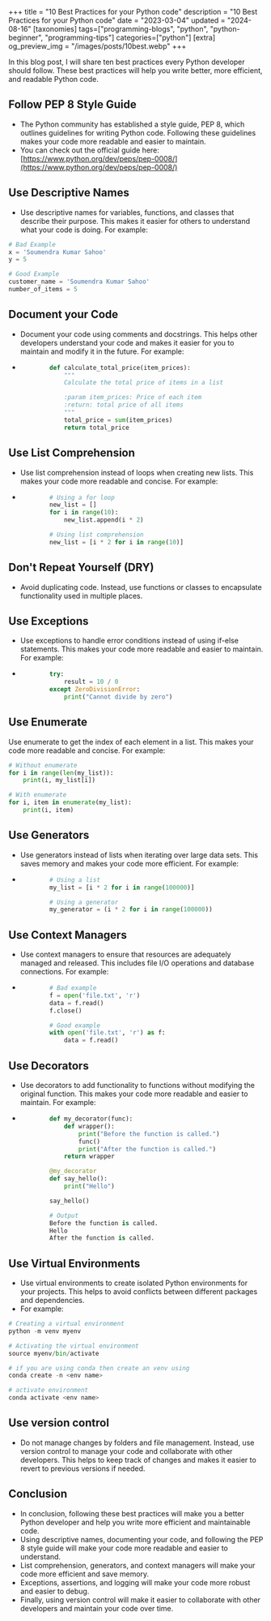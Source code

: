 +++
title = "10 Best Practices for your Python code"
description = "10 Best Practices for your Python code"
date = "2023-03-04"
updated = "2024-08-16"
[taxonomies]
tags=["programming-blogs", "python", "python-beginner", "programming-tips"]
categories=["python"]
[extra]
og_preview_img = "/images/posts/10best.webp"
+++

In this blog post, I will share ten best practices every Python developer should follow. These best practices will help you write better, more efficient, and readable Python code.

## Follow PEP 8 Style Guide

- The Python community has established a style guide, PEP 8, which outlines guidelines for writing Python code. Following these guidelines makes your code more readable and easier to maintain.
- You can check out the official guide here: [https://www.python.org/dev/peps/pep-0008/](https://www.python.org/dev/peps/pep-0008/)

## Use Descriptive Names

- Use descriptive names for variables, functions, and classes that describe their purpose. This makes it easier for others to understand what your code is doing. For example:

```python
# Bad Example
x = 'Soumendra Kumar Sahoo'
y = 5

# Good Example
customer_name = 'Soumendra Kumar Sahoo'
number_of_items = 5
```

## Document your Code

- Document your code using comments and docstrings. This helps other developers understand your code and makes it easier for you to maintain and modify it in the future. For example:
- ```python
          def calculate_total_price(item_prices):
              """
              Calculate the total price of items in a list

              :param item_prices: Price of each item
              :return: total price of all items
              """
              total_price = sum(item_prices)
              return total_price
  ```

## Use List Comprehension

- Use list comprehension instead of loops when creating new lists. This makes your code more readable and concise. For example:
- ```python
          # Using a for loop
          new_list = []
          for i in range(10):
              new_list.append(i * 2)

          # Using list comprehension
          new_list = [i * 2 for i in range(10)]
  ```

## Don't Repeat Yourself (DRY)

- Avoid duplicating code. Instead, use functions or classes to encapsulate functionality used in multiple places.

## Use Exceptions

- Use exceptions to handle error conditions instead of using if-else statements. This makes your code more readable and easier to maintain. For example:
- ```python
          try:
              result = 10 / 0
          except ZeroDivisionError:
              print("Cannot divide by zero")
  ```

## Use Enumerate

Use enumerate to get the index of each element in a list. This makes your code more readable and concise. For example:

```python
# Without enumerate
for i in range(len(my_list)):
    print(i, my_list[i])

# With enumerate
for i, item in enumerate(my_list):
    print(i, item)
```

## Use Generators

- Use generators instead of lists when iterating over large data sets. This saves memory and makes your code more efficient. For example:
- ```python
          # Using a list
          my_list = [i * 2 for i in range(100000)]

          # Using a generator
          my_generator = (i * 2 for i in range(100000))
  ```

## Use Context Managers

- Use context managers to ensure that resources are adequately managed and released. This includes file I/O operations and database connections. For example:
- ```python
          # Bad example
          f = open('file.txt', 'r')
          data = f.read()
          f.close()

          # Good example
          with open('file.txt', 'r') as f:
              data = f.read()
  ```

## Use Decorators

- Use decorators to add functionality to functions without modifying the original function. This makes your code more readable and easier to maintain. For example:
- ```python
          def my_decorator(func):
              def wrapper():
                  print("Before the function is called.")
                  func()
                  print("After the function is called.")
              return wrapper

          @my_decorator
          def say_hello():
              print("Hello")

          say_hello()

          # Output
          Before the function is called.
          Hello
          After the function is called.
  ```

## Use Virtual Environments

- Use virtual environments to create isolated Python environments for your projects. This helps to avoid conflicts between different packages and dependencies.
- For example:

```python
# Creating a virtual environment
python -m venv myenv

# Activating the virtual environment
source myenv/bin/activate

# if you are using conda then create an venv using
conda create -n <env name>

# activate environment
conda activate <env name>
```

## Use version control

- Do not manage changes by folders and file management. Instead, use version control to manage your code and collaborate with other developers. This helps to keep track of changes and makes it easier to revert to previous versions if needed.

## Conclusion

- In conclusion, following these best practices will make you a better Python developer and help you write more efficient and maintainable code.
- Using descriptive names, documenting your code, and following the PEP 8 style guide will make your code more readable and easier to understand.
- List comprehension, generators, and context managers will make your code more efficient and save memory.
- Exceptions, assertions, and logging will make your code more robust and easier to debug.
- Finally, using version control will make it easier to collaborate with other developers and maintain your code over time.
